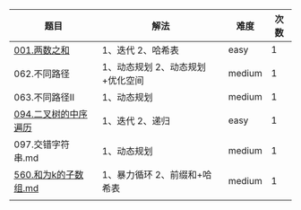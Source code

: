 | 题目                                                         | 解法                         | 难度   | 次数 |
| ------------------------------------------------------------ | ---------------------------- | ------ | ---- |
| [001.两数之和](https://github.com/ryanlijianchang/LeetCodeNote/blob/master/001.%E4%B8%A4%E6%95%B0%E4%B9%8B%E5%92%8C.md) | 1、迭代  2、哈希表           | easy   | 1    |
| 062.不同路径 | 1、动态规划   2、动态规划+优化空间          | medium   | 1    |
| 063.不同路径II | 1、动态规划             | medium   | 1    |
| [094.二叉树的中序遍历](https://github.com/ryanlijianchang/LeetCodeNote/blob/master/094.二叉树的中序遍历.md) | 1、迭代  2、递归             | easy   | 1    |
| 097.交错字符串.md | 1、动态规划             | medium   | 1    |
| [560.和为k的子数组.md](https://github.com/ryanlijianchang/LeetCodeNote/blob/master/560.和为k的子数组.md) | 1、暴力循环 2、前缀和+哈希表 | medium | 1    |
|                                                              |                              |        |      |

